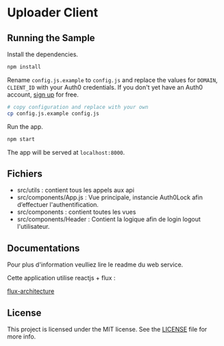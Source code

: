 # Uploader Client

## Running the Sample

Install the dependencies.

```bash
npm install
```

Rename `config.js.example` to `config.js` and replace the values for `DOMAIN`, `CLIENT_ID` with your Auth0 credentials. 
If you don't yet have an Auth0 account, [sign up](https://auth0.com/signuo) for free.

```bash
# copy configuration and replace with your own
cp config.js.example config.js
```

Run the app.

```bash
npm start
```

The app will be served at `localhost:8000`.

## Fichiers

-   src/utils : contient tous les appels aux api
-   src/components/App.js : Vue principale, instancie Auth0Lock afin d’effectuer l'authentification.
-   src/components : contient toutes les vues
-   src/components/Header : Contient la logique afin de login logout l'utilisateur.

## Documentations

Pour plus d'information veulliez lire le readme du web service.

Cette application utilise reactjs + flux :

[flux-architecture](https://scotch.io/tutorials/getting-to-know-flux-the-react-js-architecture)

## License

This project is licensed under the MIT license. See the [LICENSE](LICENSE) file for more info.

